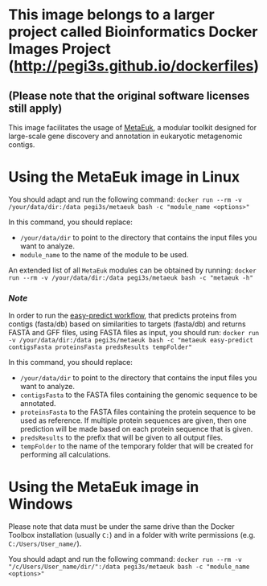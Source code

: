 # This image belongs to a larger project called Bioinformatics Docker Images Project (http://pegi3s.github.io/dockerfiles)
## (Please note that the original software licenses still apply)

This image facilitates the usage of [MetaEuk](https://github.com/soedinglab/metaeuk), a modular toolkit designed for large-scale gene discovery and annotation in eukaryotic metagenomic contigs.

# Using the MetaEuk image in Linux
You should adapt and run the following command: `docker run --rm -v /your/data/dir:/data pegi3s/metaeuk bash -c "module_name <options>"`

In this command, you should replace:

- `/your/data/dir` to point to the directory that contains the input files you want to analyze.
- `module_name` to the name of the module to be used.

An extended list of all `MetaEuk` modules can be obtained by running: `docker run --rm -v /your/data/dir:/data pegi3s/metaeuk bash -c "metaeuk -h"`

### *Note*

In order to run the [easy-predict workflow](https://github.com/soedinglab/metaeuk#easy-predict-workflow), that predicts proteins from contigs (fasta/db) based on similarities to targets (fasta/db) and returns FASTA and  GFF files, using FASTA files as input, you should run: `docker run -v /your/data/dir:/data pegi3s/metaeuk bash -c "metaeuk easy-predict contigsFasta proteinsFasta predsResults tempFolder"`

In this command, you should replace:

- `/your/data/dir` to point to the directory that contains the input files you want to analyze.
- `contigsFasta` to the FASTA files containing the genomic sequence to be annotated.
- `proteinsFasta` to the FASTA files containing the protein sequence to be used as reference. If multiple protein sequences are given, then one prediction will be made based on each protein sequence that is given.
- `predsResults` to the prefix that will be given to all output files.
- `tempFolder` to the name of the temporary folder that will be created for performing all calculations.

# Using the MetaEuk image in Windows

Please note that data must be under the same drive than the Docker Toolbox installation (usually `C:`) and in a folder with write permissions (e.g. `C:/Users/User_name/`).

You should adapt and run the following command: `docker run --rm -v "/c/Users/User_name/dir/":/data pegi3s/metaeuk bash -c "module_name <options>"`